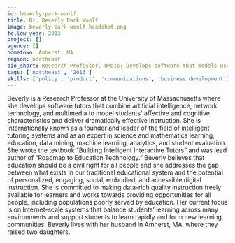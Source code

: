 ```yaml
---
id: beverly-park-woolf
title: Dr. Beverly Park Woolf
image: beverly-park-woolf-headshot.png
fellow_year: 2013
project: []
agency: []
hometown: Amherst, MA
region: northeast
bio_short: Research Professor, UMass; Develops software that models users affect and cognition; Publishes data-rich, adaptive and engaging software.
tags: ['northeast', '2013']
skills: ['policy', 'product', 'communications', 'business development']
---
```


Beverly is a Research Professor at the University of Massachusetts where she develops software tutors that combine artificial intelligence, network technology, and multimedia to model students' affective and cognitive characteristics and deliver dramatically effective instruction.  She is internationally known as a founder and leader of the field of intelligent tutoring systems and as an expert in science and mathematics learning, education, data mining, machine learning, analytics, and student evaluation.  She wrote the textbook “Building Intelligent Interactive Tutors” and was lead author of “Roadmap to Education Technology.”  Beverly believes that education should be a civil right for all people and she addresses the gap between what exists in our traditional educational system and the potential of personalized, engaging, social, embodied, and accessible digital instruction.  She is committed to making data-rich quality instruction freely available for learners and works towards providing opportunities for all people, including populations poorly served by education.  Her current focus is on Internet-scale systems that balance students’ learning across many environments and support students to learn rapidly and form new learning communities.  Beverly lives with her husband in Amherst, MA, where they raised two daughters.

